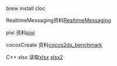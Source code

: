 brew install cloc

RealtimeMessaging资料[RealtimeMessaging](https://github.com/fhaoquan/RealtimeMessaging-Cocos2d-x)

pixi 资料[pixi](https://github.com/pixijs/pixi.js.git)

cocosCreate 资料[cocos2dx_benchmark](https://github.com/dualface/cocos2dx_benchmark.git)

C++ xlsx 读取[xlsx](https://github.com/fhaoquan/xlnt.git)
[xlsx2](https://github.com/fhaoquan/readxl.git)